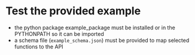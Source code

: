 # Test the provided example

- the python package example_package must be installed or in the PYTHONPATH
  so it can be imported
- a schema file (`example_schema.json`) must be provided
  to map selected functions to the API
